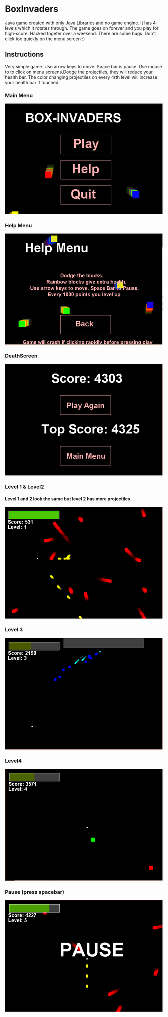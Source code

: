 # BoxInvaders
Java game created with only Java Libraries and no game engine. It has 4 levels which it rotates through. The game goes on forever and you play for high-score.
Hacked togeter over a weekend. There are some bugs. Don't click too quickly on the menu screen :)


## Instructions
Very simple game. Use arrow keys to move. Space bar is pause. Use mouse to to click on menu screens.Dodge the projectiles, they will reduce your health bar. The color changing projectiles on every 4rth level will increase your health bar if touched. 


### Main Menu
![header](images/MainMenu.PNG)


### Help Menu
![header](images/HelpMenu.png)


### DeathScreen
![header](images/DeathScreen.png)


### Level 1 & Level2
#### Level 1 and 2 look the same but level 2 has more projectiles.
![header](images/Level1.png)

### Level 3
![header](images/Level2.png)


### Level4
![header](images/Level4.png)


### Pause (press spacebar)
![header](images/Pause.png)
